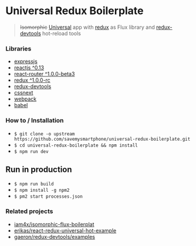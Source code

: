 # Universal Redux Boilerplate

> <s>Isomorphic</s> [Universal](https://medium.com/@mjackson/universal-javascript-4761051b7ae9) app with [redux](https://github.com/gaearon/redux) as Flux library and [redux-devtools](https://github.com/gaearon/redux-devtools) hot-reload tools

### Libraries

* [expressjs](http://expressjs.com/)
* [reactjs ^0.13](https://facebook.github.io/react/)
* [react-router ^1.0.0-beta3](http://rackt.github.io/react-router/tags/v1.0.0-beta3.html)
* [redux ^1.0.0-rc](https://github.com/gaearon/redux)
* [redux-devtools](https://github.com/gaearon/redux-devtools)
* [cssnext](http://cssnext.io/)
* [webpack](webpack.github.io)
* [babel](babeljs.io)

### How to / Installation

* `$ git clone -o upstream https://github.com/savemysmartphone/universal-redux-boilerplate.git`
* `$ cd universal-redux-boilerplate && npm install`
* `$ npm run dev`

## Run in production

* `$ npm run build`
* `$ npm install -g npm2`
* `$ pm2 start processes.json`

### Related projects

* [iam4x/isomorphic-flux-boilerplat](https://github.com/iam4x/isomorphic-flux-boilerplate)
* [erikas/react-redux-universal-hot-example](https://github.com/erikras/react-redux-universal-hot-example)
* [gaeron/redux-devtools/examples](https://github.com/gaearon/redux-devtools/blob/master/examples%2Ftodomvc%2FREADME.md)
